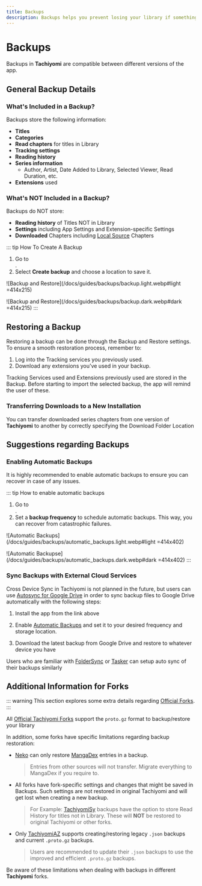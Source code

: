 ```yaml
---
title: Backups
description: Backups helps you prevent losing your library if something happens.
---
```


# Backups

Backups in **Tachiyomi** are compatible between different versions of the app.

## General Backup Details

### What's Included in a Backup?

Backups store the following information:

- **Titles**
- **Categories**
- **Read chapters** for titles in Library
- **Tracking settings**
- **Reading history**
- **Series information**
  - Author, Artist, Date Added to Library, Selected Viewer, Read Duration, etc.
- **Extensions** used

### What's NOT Included in a Backup?

Backups do NOT store:

- **Reading history** of Titles NOT in Library
- **Settings** including App Settings and Extension-specific Settings
- **Downloaded** Chapters including [Local Source](/docs/guides/local-series/) Chapters

::: tip How To Create A Backup
1. Go to <nav to="backup-and-restore">.
1. Select **Create backup** and choose a location to save it.

![Backup and Restore](/docs/guides/backups/backup.light.webp#light =414x215)

![Backup and Restore](/docs/guides/backups/backup.dark.webp#dark =414x215)
:::

## Restoring a Backup

Restoring a backup can be done through the Backup and Restore settings.
To ensure a smooth restoration process, remember to:

1. Log into the Tracking services you previously used.
1. Download any extensions you've used in your backup.

Tracking Services used and Extensions previously used are stored in the Backup.
Before starting to import the selected backup, the app will remind the user of these.

### Transferring Downloads to a New Installation

You can transfer downloaded series chapters from one version of **Tachiyomi** to another
by correctly specifying the Download Folder Location

## Suggestions regarding Backups

### Enabling Automatic Backups

It is highly recommended to enable automatic backups to ensure you can recover in case of any issues.

::: tip How to enable automatic backups
1. Go to <nav to="backup-and-restore">.
1. Set a **backup frequency** to schedule automatic backups.
This way, you can recover from catastrophic failures.

![Automatic Backups](/docs/guides/backups/automatic_backups.light.webp#light =414x402)

![Automatic Backupse](/docs/guides/backups/automatic_backups.dark.webp#dark =414x402)
:::

### Sync Backups with External Cloud Services

Cross Device Sync in Tachiyomi is not planned in the future, but users can use 
[Autosync for Google Drive](https://play.google.com/store/apps/details?id=com.ttxapps.drivesync)
in order to sync backup files to Google Drive automatically with the following steps:

1. Install the app from the link above

2. Enable [Automatic Backups](/docs/guides/backups#enabling-automatic-backups) and set it to your desired frequency and storage location.

3. Download the latest backup from Google Drive and restore to whatever device you have

Users who are familiar with [FolderSync](https://play.google.com/store/apps/details?id=dk.tacit.android.foldersync.lite)
or [Tasker](https://play.google.com/store/apps/details?id=net.dinglisch.android.taskerm) can setup auto sync of their backups similarly

## Additional Information for Forks

::: warning
This section explores some extra details regarding [Official Forks](/forks/).
:::

All [Official Tachiyomi Forks](/forks/) support the `proto.gz` format to backup/restore your library

In addition, some forks have specific limitations regarding backup restoration:

- [Neko](/forks/Neko/) can only restore [MangaDex](/extensions/#all.mangadex) entries in a backup.
  > Entries from other sources will not transfer.
  > Migrate everything to MangaDex if you require to.
- All forks have fork-specific settings and changes that might be saved in Backups.
  Such settings are not restored in original Tachiyomi and will get lost when creating a new backup.
  > For Example: [TachiyomiSy](/forks/TachiyomiSy/) backups have the option to store Read History for titles not in Library.
  These will **NOT** be restored to original Tachiyomi or other forks.
- Only [TachiyomiAZ](/forks/TachiyomiAZ/) supports creating/restoring legacy `.json` backups and current `.proto.gz` backups.
  > Users are recommended to update their `.json` backups to use the improved and efficient `.proto.gz` backups.

Be aware of these limitations when dealing with backups in different **Tachiyomi** forks.
